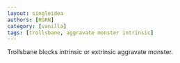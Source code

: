 ```yaml
---
layout: singleidea
authors: [RGRN]
category: [vanilla]
tags: [trollsbane, aggravate monster intrinsic]
---
```

Trollsbane blocks intrinsic or extrinsic aggravate monster.
